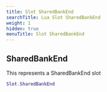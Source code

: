 ```yaml
---
title: Slot SharedBankEnd
searchTitle: Lua Slot SharedBankEnd
weight: 1
hidden: true
menuTitle: Slot SharedBankEnd
---
```

## SharedBankEnd

This represents a SharedBankEnd slot
```lua
Slot.SharedBankEnd
```